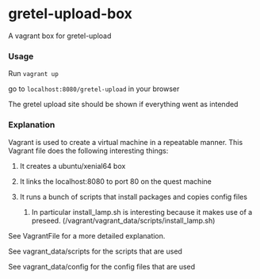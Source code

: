 # gretel-upload-box

A vagrant box for gretel-upload

### Usage
Run `vagrant up`

go to `localhost:8080/gretel-upload` in your browser

The gretel upload site should be shown if everything went as intended


### Explanation

Vagrant is used to create a virtual machine in a repeatable manner.
This Vagrant file does the following interesting things:
       
1) It creates a ubuntu/xenial64 box
1) It links the localhost:8080 to port 80 on the quest machine
1) It runs a bunch of scripts that install packages and copies config files
    
    1) In particular install_lamp.sh is interesting because it makes use of a preseed. (/vagrant/vagrant_data/scripts/install_lamp.sh)
    

See VagrantFile for a more detailed explanation.

See vagrant_data/scripts for the scripts that are used

See vagrant_data/config for the config files that are used

